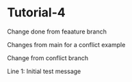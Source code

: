 # Tutorial-4

Change done from feaature branch


Changes from main for a conflict example

Change from conflict branch



Line 1: Initial test message

